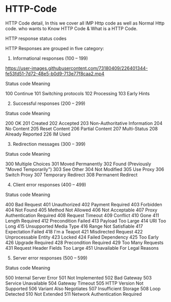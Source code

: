 # HTTP-Code
HTTP Code detail, In this we cover all IMP Http code as well as Normal Http code. who wants to Know HTTP Code &amp; What is a HTTP Code.


HTTP response status codes

HTTP Responses are grouped in five category:

1) Informational responses (100 – 199)

https://user-images.githubusercontent.com/73180409/226401344-fe53fd51-7d72-48e5-b0d9-713e77f8caa2.mp4



Status code	Meaning

100	Continue
101	Switching protocols
102	Processing
103	Early Hints

2) Successful responses (200 – 299)

Status code	Meaning
 
200	OK
201	Created
202	Accepted
203     Non-Authoritative Information
204	No Content
205	Reset Content
206	Partial Content
207	Multi-Status
208	Already Reported
226	IM Used



3) Redirection messages (300 – 399)

Status code	Meaning
	 
300	Multiple Choices
301	Moved Permanently
302	Found (Previously "Moved Temporarily")
303	See Other
304	Not Modified
305	Use Proxy
306	Switch Proxy
307	Temporary Redirect
308	Permanent Redirect


4) Client error responses (400 – 499)

Status code	Meaning
   
400	Bad Request
401	Unauthorized
402	Payment Required
403	Forbidden
404	Not Found
405	Method Not Allowed
406	Not Acceptable
407	Proxy Authentication Required
408	Request Timeout
409	Conflict
410	Gone
411	Length Required
412	Precondition Failed
413	Payload Too Large
414	URI Too Long
415	Unsupported Media Type
416	Range Not Satisfiable
417	Expectation Failed
418	I'm a Teapot
421	Misdirected Request
422	Unprocessable Entity
423	Locked
424	Failed Dependency
425	Too Early
426	Upgrade Required
428	Precondition Required
429	Too Many Requests
431	Request Header Fields Too Large
451	Unavailable For Legal Reasons

5) Server error responses (500 – 599)

Status code	Meaning	 


500	Internal Server Error
501	Not Implemented
502	Bad Gateway
503	Service Unavailable
504	Gateway Timeout
505	HTTP Version Not Supported
506	Variant Also Negotiates
507	Insufficient Storage
508	Loop Detected
510	Not Extended
511	Network Authentication Required

